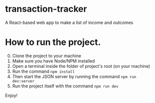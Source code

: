 # transaction-tracker
A React-based web app to make a list of income and outcomes

# How to run the project.
0. Clone the project to your machine
1. Make sure you have Node/NPM installed
2. Open a terminal inside the folder of project's root (on your machine)
3. Run the command `npm install`
4. Then start the JSON server by running the command `npm run dev:server`
5. Run the project itself with the command `npm run dev`

Enjoy!
